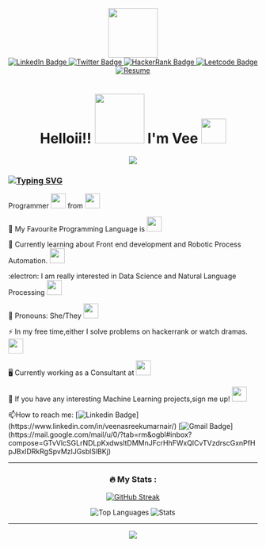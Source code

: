 <div id="header" align="center">
  <img src="https://media.giphy.com/media/YQBb4iTn2O4bzxeF6B/giphy.gif" width="100"/>
</div>
<div id="badges" align="center">
  <a href="https://www.linkedin.com/in/veenasreekumarnair/">
  <img src="https://img.shields.io/badge/LinkedIn-blue?style=for-the-badge&logo=linkedin&logoColor=white" alt="LinkedIn Badge"/>
  </a>
  <a href="https://twitter.com/sreekumar_veena">
  <img src="https://img.shields.io/badge/Twitter-blue?style=for-the-badge&logo=twitter&logoColor=white" alt="Twitter Badge"/>
  </a>
  <a href = "https://www.hackerrank.com/VeeNova">
  <img src="https://img.shields.io/badge/-Hackerrank-brightgreen?style=for-the-badge&logo=HackerRank&logoColor=white" alt="HackerRank Badge"/>
  </a>
  <a href="https://leetcode.com/VeeNova/">
  <img src="https://img.shields.io/badge/-Leetcode-yellow?style=for-the-badge&logo=LeetCode&logoColor=white" alt="Leetcode Badge"/>
  </a>
  <a href="https://www.notion.so/veenova/VEENA-S-KUMAR-56aa8c341ab0447f90e0ce7f14b0ab39">
  <img src="https://img.shields.io/badge/-Resume-lightgrey?style=for-the-badge&logo=Notion&logoColor=white" alt="Resume"/>
  </a>
</div>
<div align="center">
<h1>
  Helloii!!
  <img src="https://media.giphy.com/media/9JUldwxDTaFH9fbY6h/giphy.gif" width="100px"/>
  I'm Vee 
  <img src="https://media.giphy.com/media/chnc8Ta64a6EdaRUd1/giphy.gif" width="50px"/>
</div>
</h1>

<div align="center">
  <a href="https://www.youtube.com/watch?v=xo1VInw-SKc">
  <img src="https://user-images.githubusercontent.com/38048590/184331568-df89442b-8940-4a67-9605-3560d326cdee.gif" />
  </a>
</div>

### [![Typing SVG](https://readme-typing-svg.demolab.com?font=fira+code&pause=1000&width=435&lines=%F0%9F%91%A9%F0%9F%8F%BB%E2%80%8D%F0%9F%92%BB+About+Me)](https://git.io/typing-svg)
Programmer
<img src="https://media.giphy.com/media/WUlplcMpOCEmTGBtBW/giphy.gif" width="30"> from 
<img src ="https://media.giphy.com/media/TjvFqcK5E6xZJOLEQC/giphy.gif" width="30">


 :telescope: My Favourite Programming Language is <img src="https://media.giphy.com/media/LMt9638dO8dftAjtco/giphy.gif" width="30"> 

 :seedling: Currently learning about Front end development and Robotic Process Automation. <img src="https://media.giphy.com/media/Q5j9uCrHpIV6bzdNFo/giphy.gif" width="30">

 :electron: I am really interested in Data Science and Natural Language Processing <img src="https://media.giphy.com/media/FQV0fCf1z4MWrnzDf6/giphy.gif" width="30">

 :name_badge: Pronouns: She/They <img src="https://media.giphy.com/media/xDuXxKcv611TpmuhR5/giphy.gif" width="30px">

 :zap: In my free time,either I solve problems on hackerrank or watch dramas. <img src="https://media.giphy.com/media/yC2bPPqRH9sPLNgsOH/giphy.gif" width="30">
 
 :desktop_computer: Currently working as a Consultant at <img src="https://media.giphy.com/media/eKleRTvdp0qXR8l3e7/giphy.gif" width="30">
 
 :mag_right: If you have any interesting Machine Learning projects,sign me up! <img src="https://media.giphy.com/media/Q2tN4Ewh5uUtlWDgoI/giphy.gif" width="30">

 :mailbox:How to reach me: [![Linkedin Badge](https://img.shields.io/badge/LinkedIn-blue?style=for-the-badge&logo=linkedin&logoColor=white")](https://www.linkedin.com/in/veenasreekumarnair/)
[![Gmail Badge](https://img.shields.io/badge/-Gmail-white?style=for-the-badge&logo=gmail&logoColor=red")](https://mail.google.com/mail/u/0/?tab=rm&ogbl#inbox?compose=GTvVlcSGLrNDLpKxdwsltDMMnJFcrHhFWxQlCvTVzdrscGxnPfHpJBxlDRkRgSpvMzlJGsblSlBKj)

---
<div align = "center">
  

### :fire: My Stats :
[![GitHub Streak](http://github-readme-streak-stats.herokuapp.com?user=veenasnair18&theme=tokyonight)](https://git.io/streak-stats)
  
 ![Top Languages](http://github-profile-summary-cards.vercel.app/api/cards/repos-per-language?username=veenasnair18&theme=tokyonight&&hide=jupyter%20notebook&&exclude_repo=2022_IBM_Code_Challenge_Falco&&card_width=445&&card_height=250)
 ![Stats](http://github-profile-summary-cards.vercel.app/api/cards/stats?username=veenasnair18&theme=tokyonight&&card_width=445&&card_height=250)

</div>

---
<div align="center">
<a href="https://www.youtube.com/watch?v=zR043fcuV0Y">
<img src="https://user-images.githubusercontent.com/38048590/184340883-8a1c1e08-bb4f-4953-88ae-896c3dfd50be.gif" >
</a>
</div>



